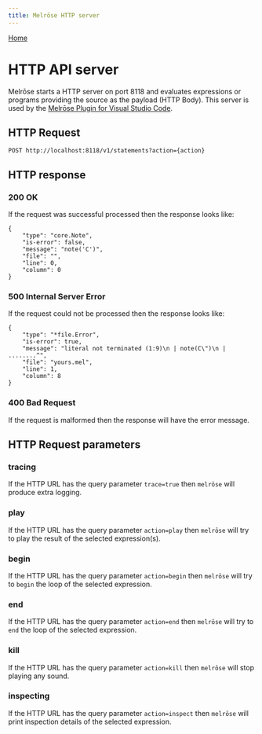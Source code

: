 ```yaml
---
title: Melrōse HTTP server
---
```


[Home](https://emicklei.github.io/melrose)


# HTTP API server

Melrōse starts a HTTP server on port 8118 and evaluates expressions or programs providing the source as the payload (HTTP Body).
This server is used by the [Melrōse Plugin for Visual Studio Code](https://github.com/emicklei/melrose-for-vscode).


## HTTP Request

    POST http://localhost:8118/v1/statements?action={action}

## HTTP response

### 200 OK

If the request was successful processed then the response looks like:

    {
        "type": "core.Note",
        "is-error": false,
        "message": "note('C')",
        "file": "",
        "line": 0,
        "column": 0
    }

### 500 Internal Server Error

If the request could not be processed then the response looks like:

    {
        "type": "*file.Error",
        "is-error": true,
        "message": "literal not terminated (1:9)\n | note(C\")\n | ........^",
        "file": "yours.mel",
        "line": 1,
        "column": 8
    }

### 400 Bad Request

If the request is malformed then the response will have the error message.

## HTTP Request parameters

### tracing

If the HTTP URL has the query parameter `trace=true` then `melrōse` will produce extra logging.

### play

If the HTTP URL has the query parameter `action=play` then `melrōse` will try to play the result of the selected expression(s).

### begin

If the HTTP URL has the query parameter `action=begin` then `melrōse` will try to `begin` the loop of the selected expression.

### end

If the HTTP URL has the query parameter `action=end` then `melrōse` will try to `end` the loop of the selected expression.

### kill

If the HTTP URL has the query parameter `action=kill` then `melrōse` will stop playing any sound.

### inspecting

If the HTTP URL has the query parameter `action=inspect` then `melrōse` will print inspection details of the selected expression.
